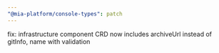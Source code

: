 ```yaml
---
"@mia-platform/console-types": patch
---
```


fix: infrastructure component CRD now includes archiveUrl instead of gitInfo, name with validation
